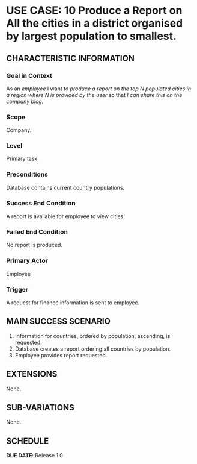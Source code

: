 # USE CASE: 10 Produce a Report on All the cities in a district organised by largest population to smallest.

## CHARACTERISTIC INFORMATION

### Goal in Context

As an *employee* I want *to produce a report on the top N populated cities in a region where N is provided by the user* so that *I can share this on the company blog.*

### Scope

Company.

### Level

Primary task.

### Preconditions

Database contains current country populations.

### Success End Condition

A report is available for employee to view cities.

### Failed End Condition

No report is produced.

### Primary Actor

Employee

### Trigger

A request for finance information is sent to employee.

## MAIN SUCCESS SCENARIO

1. Information for countries, ordered by population, ascending, is requested.
2. Database creates a report ordering all countries by population.
3. Employee provides report requested.

## EXTENSIONS

None.

## SUB-VARIATIONS

None.

## SCHEDULE

**DUE DATE**: Release 1.0